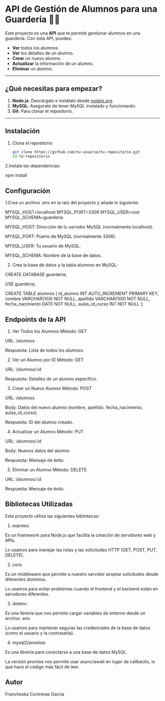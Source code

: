 # API de Gestión de Alumnos para una Guardería 🏫👶

Este proyecto es una **API** que te permite gestionar alumnos en una guardería. Con esta API, puedes:

- **Ver** todos los alumnos.
- **Ver** los detalles de un alumno.
- **Crear** un nuevo alumno.
- **Actualizar** la información de un alumno.
- **Eliminar** un alumno.

---

## **¿Qué necesitas para empezar?**

1. **Node.js**: Descárgalo e instálalo desde [nodejs.org](https://nodejs.org/).
2. **MySQL**: Asegúrate de tener MySQL instalado y funcionando.
3. **Git**: Para clonar el repositorio.

---

## **Instalación**

1. Clona el repositorio:

   ```bash
   git clone https://github.com/tu-usuario/tu-repositorio.git
   cd tu-repositorio

2.Instala las dependencias:

npm install

## **Configuración**

1.Crea un archivo .env en la raíz del proyecto y añade lo siguiente:

MYSQL_HOST=localhost
MYSQL_PORT=3306
MYSQL_USER=root
MYSQL_SCHEMA=guarderia

MYSQL_HOST: Dirección de tu servidor MySQL (normalmente localhost).

MYSQL_PORT: Puerto de MySQL (normalmente 3306).

MYSQL_USER: Tu usuario de MySQL.

MYSQL_SCHEMA: Nombre de la base de datos.

2. Crea la base de datos y la tabla alumnos en MySQL:

CREATE DATABASE guarderia;

USE guarderia;

CREATE TABLE alumnos (
    id_alumno INT AUTO_INCREMENT PRIMARY KEY,
    nombre VARCHAR(100) NOT NULL,
    apellido VARCHAR(100) NOT NULL,
    fecha_nacimiento DATE NOT NULL,
    aulas_id_curso INT NOT NULL
);

## **Endpoints de la API**

1. Ver Todos los Alumnos
Método: GET

URL: /alumnos

Respuesta: Lista de todos los alumnos.

2. Ver un Alumno por ID
Método: GET

URL: /alumnos/:id

Respuesta: Detalles de un alumno específico.

3. Crear un Nuevo Alumno
Método: POST

URL: /alumnos

Body: Datos del nuevo alumno (nombre, apellido, fecha_nacimiento, aulas_id_curso).

Respuesta: ID del alumno creado.

4. Actualizar un Alumno
Método: PUT

URL: /alumnos/:id

Body: Nuevos datos del alumno.

Respuesta: Mensaje de éxito.

5. Eliminar un Alumno
Método: DELETE

URL: /alumnos/:id

Respuesta: Mensaje de éxito.

## **Bibliotecas Utilizadas**
Este proyecto utiliza las siguientes bibliotecas:

1. express:

Es un framework para Node.js que facilita la creación de servidores web y APIs.

Lo usamos para manejar las rutas y las solicitudes HTTP (GET, POST, PUT, DELETE).

2. cors:

Es un middleware que permite a nuestro servidor aceptar solicitudes desde diferentes dominios.

Lo usamos para evitar problemas cuando el frontend y el backend están en servidores diferentes.

3. dotenv:

Es una librería que nos permite cargar variables de entorno desde un archivo .env.

Lo usamos para mantener seguras las credenciales de la base de datos (como el usuario y la contraseña).

4. mysql2/promise:

Es una librería para conectarse a una base de datos MySQL.

La versión promise nos permite usar async/await en lugar de callbacks, lo que hace el código más fácil de leer.

## **Autor**

Francheska Contreras García





